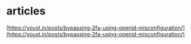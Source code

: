 # articles

[https://youst.in/posts/bypassing-2fa-using-openid-misconfiguration/](https://youst.in/posts/bypassing-2fa-using-openid-misconfiguration/)

